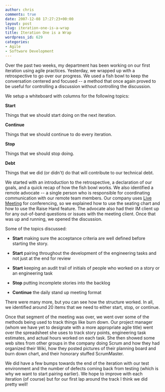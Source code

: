 ```yaml
---
author: chris
comments: true
date: 2007-12-08 17:27:23+00:00
layout: post
slug: iteration-one-is-a-wrap
title: Iteration One is a Wrap
wordpress_id: 629
categories:
- Agile
- Software Development
---
```


Over the past two weeks, my department has been working on our first iteration using agile practices. Yesterday, we wrapped up with a retrospective to go over our progress. We used a fish bowl to keep the conversation centered and focused -- a method that once again proved to be useful for controlling a discussion without controlling the discussion.

We setup a whiteboard with columns for the following topics:

**Start**  

Things that we should start doing on the next iteration.

**Continue**  

Things that we should continue to do every iteration.

**Stop**  

Things that we should stop doing.

**Debt**  

Things that we did (or didn't) do that will contribute to our technical debt.

We started with an introduction to the retrospective, a declaration of our goals, and a quick recap of how the fish bowl works. We also identified a remote advocate -- a single person who is responsible for coordinating communication with our remote team members. Our company uses [Live Meeting](http://office.microsoft.com/en-us/livemeeting/default.aspx) for conferencing, so we explained how to use the seating chart and how to use the Raise Hand feature. The advocate also had their IM client up for any out-of-band questions or issues with the meeting client. Once that was up and running, we opened the discussion. 

Some of the topics discussed:





  * **Start** making sure the acceptance criteria are well defined before starting the story.


  * **Start** pairing throughout the development of the engineering tasks and not just at the end for review


  * **Start** keeping an audit trail of initials of people who worked on a story or an engineering task


  * **Stop** putting incomplete stories into the backlog


  * **Continue** the daily stand up meeting format



There were many more, but you can see how the structure worked. In all, we identified around 20 items that we need to either start, stop, or continue.

Once that segment of the meeting was over, we went over some of the methods being used to track things like burn down. Our project manager (whom we have yet to designate with a more appropriate agile title) went over the spreadsheet she uses to track story points, engineering task estimates, and actual hours worked on each task. She then showed some web sites from other groups in the company doing Scrum and how they had organized their Wiki, how they posted pictures of their planning board and burn down chart, and their honorary stuffed ScrumMaster. 

We did have a few bumps towards the end of the iteration with our test environment and the number of defects coming back from testing (which is why we want to start pairing earlier). We hope to improve with each iteration (of course) but for our first lap around the track I think we did pretty well!


